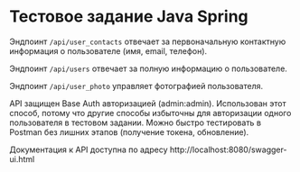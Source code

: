# Тестовое задание Java Spring

Эндпоинт `/api/user_contacts`
отвечает за первоначальную контактную информация о пользователе (имя, email, телефон).

Эндпоинт `/api/users` отвечает за полную информацию о пользователе.

Эндпоинт `/api/user_photo` управляет фотографией пользователя.

API защищен Base Auth авторизацией (admin:admin). 
Использован этот способ, потому что другие способы избыточны для авторизации одного пользователя в тестовом задании. 
Можно быстро тестировать в Postman без лишних этапов (получение токена, обновление).

Документация к API доступна по адресу
http://localhost:8080/swagger-ui.html

